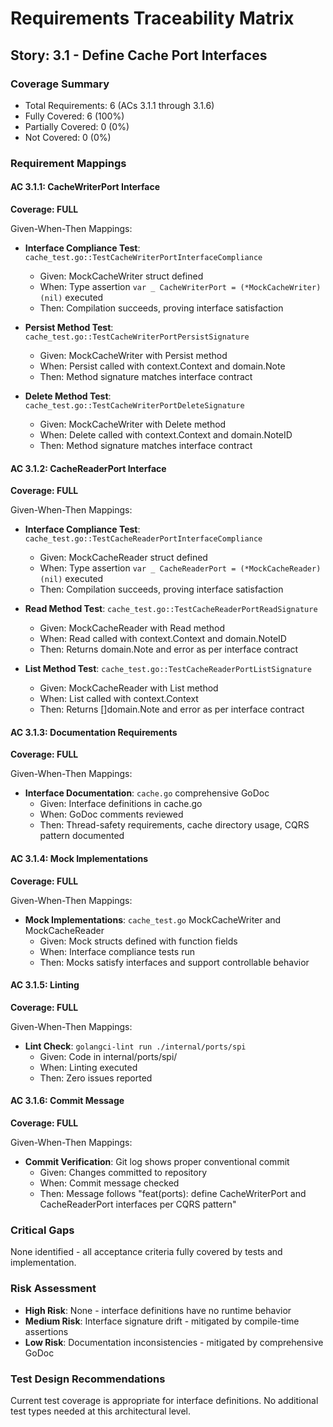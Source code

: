 # Requirements Traceability Matrix

## Story: 3.1 - Define Cache Port Interfaces

### Coverage Summary

- Total Requirements: 6 (ACs 3.1.1 through 3.1.6)
- Fully Covered: 6 (100%)
- Partially Covered: 0 (0%)
- Not Covered: 0 (0%)

### Requirement Mappings

#### AC 3.1.1: CacheWriterPort Interface

**Coverage: FULL**

Given-When-Then Mappings:

- **Interface Compliance Test**: `cache_test.go::TestCacheWriterPortInterfaceCompliance`
  - Given: MockCacheWriter struct defined
  - When: Type assertion `var _ CacheWriterPort = (*MockCacheWriter)(nil)` executed
  - Then: Compilation succeeds, proving interface satisfaction

- **Persist Method Test**: `cache_test.go::TestCacheWriterPortPersistSignature`
  - Given: MockCacheWriter with Persist method
  - When: Persist called with context.Context and domain.Note
  - Then: Method signature matches interface contract

- **Delete Method Test**: `cache_test.go::TestCacheWriterPortDeleteSignature`
  - Given: MockCacheWriter with Delete method
  - When: Delete called with context.Context and domain.NoteID
  - Then: Method signature matches interface contract

#### AC 3.1.2: CacheReaderPort Interface

**Coverage: FULL**

Given-When-Then Mappings:

- **Interface Compliance Test**: `cache_test.go::TestCacheReaderPortInterfaceCompliance`
  - Given: MockCacheReader struct defined
  - When: Type assertion `var _ CacheReaderPort = (*MockCacheReader)(nil)` executed
  - Then: Compilation succeeds, proving interface satisfaction

- **Read Method Test**: `cache_test.go::TestCacheReaderPortReadSignature`
  - Given: MockCacheReader with Read method
  - When: Read called with context.Context and domain.NoteID
  - Then: Returns domain.Note and error as per interface contract

- **List Method Test**: `cache_test.go::TestCacheReaderPortListSignature`
  - Given: MockCacheReader with List method
  - When: List called with context.Context
  - Then: Returns []domain.Note and error as per interface contract

#### AC 3.1.3: Documentation Requirements

**Coverage: FULL**

Given-When-Then Mappings:

- **Interface Documentation**: `cache.go` comprehensive GoDoc
  - Given: Interface definitions in cache.go
  - When: GoDoc comments reviewed
  - Then: Thread-safety requirements, cache directory usage, CQRS pattern documented

#### AC 3.1.4: Mock Implementations

**Coverage: FULL**

Given-When-Then Mappings:

- **Mock Implementations**: `cache_test.go` MockCacheWriter and MockCacheReader
  - Given: Mock structs defined with function fields
  - When: Interface compliance tests run
  - Then: Mocks satisfy interfaces and support controllable behavior

#### AC 3.1.5: Linting

**Coverage: FULL**

Given-When-Then Mappings:

- **Lint Check**: `golangci-lint run ./internal/ports/spi`
  - Given: Code in internal/ports/spi/
  - When: Linting executed
  - Then: Zero issues reported

#### AC 3.1.6: Commit Message

**Coverage: FULL**

Given-When-Then Mappings:

- **Commit Verification**: Git log shows proper conventional commit
  - Given: Changes committed to repository
  - When: Commit message checked
  - Then: Message follows "feat(ports): define CacheWriterPort and CacheReaderPort interfaces per CQRS pattern"

### Critical Gaps

None identified - all acceptance criteria fully covered by tests and implementation.

### Risk Assessment

- **High Risk**: None - interface definitions have no runtime behavior
- **Medium Risk**: Interface signature drift - mitigated by compile-time assertions
- **Low Risk**: Documentation inconsistencies - mitigated by comprehensive GoDoc

### Test Design Recommendations

Current test coverage is appropriate for interface definitions. No additional test types needed at this architectural level.
